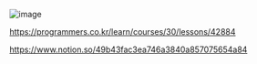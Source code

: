 ![image](https://user-images.githubusercontent.com/84365977/177006472-16eadb61-49ff-4f8e-a827-acf12b7c91ba.png)


https://programmers.co.kr/learn/courses/30/lessons/42884

https://www.notion.so/49b43fac3ea746a3840a857075654a84
